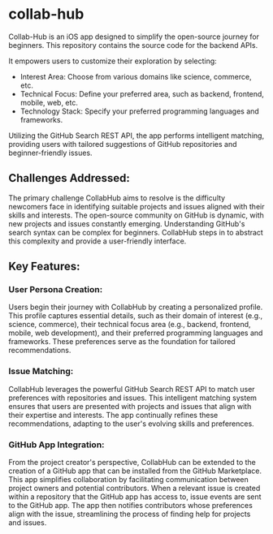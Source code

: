 # collab-hub
Collab-Hub is an iOS app designed to simplify the open-source journey for beginners. This repository contains the source code for the backend APIs.

It empowers users to customize their exploration by selecting:
- Interest Area: Choose from various domains like science, commerce, etc.
- Technical Focus: Define your preferred area, such as backend, frontend, mobile, web, etc.
- Technology Stack: Specify your preferred programming languages and frameworks.
  
Utilizing the GitHub Search REST API, the app performs intelligent matching, providing users with tailored suggestions of GitHub repositories and beginner-friendly issues. 

## Challenges Addressed:
The primary challenge CollabHub aims to resolve is the difficulty newcomers face in identifying suitable projects and issues aligned with their skills and interests. The open-source community on GitHub is dynamic, with new projects and issues constantly emerging. Understanding GitHub's search syntax can be complex for beginners. CollabHub steps in to abstract this complexity and provide a user-friendly interface.

## Key Features:
### User Persona Creation:
Users begin their journey with CollabHub by creating a personalized profile. This profile captures essential details, such as their domain of interest (e.g., science, commerce), their technical focus area (e.g., backend, frontend, mobile, web development), and their preferred programming languages and frameworks. These preferences serve as the foundation for tailored recommendations.

### Issue Matching:
CollabHub leverages the powerful GitHub Search REST API to match user preferences with repositories and issues. This intelligent matching system ensures that users are presented with projects and issues that align with their expertise and interests. The app continually refines these recommendations, adapting to the user's evolving skills and preferences.

### GitHub App Integration:
From the project creator's perspective, CollabHub can be extended to the creation of a GitHub app that can be installed from the GitHub Marketplace. This app simplifies collaboration by facilitating communication between project owners and potential contributors. When a relevant issue is created within a repository that the GitHub app has access to, issue events are sent to the GitHub app. The app then notifies contributors whose preferences align with the issue, streamlining the process of finding help for projects and issues.

